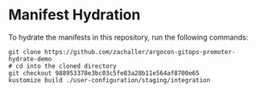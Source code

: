 # Manifest Hydration

To hydrate the manifests in this repository, run the following commands:

```shell
git clone https://github.com/zachaller/argocon-gitops-promoter-hydrate-demo
# cd into the cloned directory
git checkout 988953378e3bc03c5fe83a28b11e564af8700e65
kustomize build ./user-configuration/staging/integration
```

